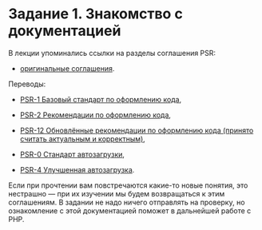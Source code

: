 # Задание 1. Знакомство с документацией

В лекции упоминались ссылки на разделы соглашения PSR:
* [оригинальные соглашения](https://en.wikipedia.org/wiki/PHP_Standard_Recommendation).

Переводы:
* [PSR-1 Базовый стандарт по оформлению кода](https://svyatoslav.biz/misc/psr_translation/#_PSR-1),
* [PSR-2 Рекомендации по оформлению кода](https://svyatoslav.biz/misc/psr_translation/#_PSR-2),
* [PSR-12 Обновлённые рекомендации по оформлению кода (принято считать актуальным и корректным)](https://redwerk.jobs/blog/psr-12-%D0%BF%D0%B5%D1%80%D0%B5%D0%B2%D0%BE%D0%B4-%D1%80%D0%B0%D1%81%D1%88%D0%B8%D1%80%D0%B5%D0%BD%D0%BD%D0%BE%D0%B3%D0%BE-%D1%81%D1%82%D0%B0%D0%BD%D0%B4%D0%B0%D1%80%D1%82%D0%B0-%D0%BE%D1%84%D0%BE/),

* [PSR-0 Стандарт автозагрузки](https://svyatoslav.biz/misc/psr_translation/#_PSR-0),
* [PSR-4 Улучшенная автозагрузка](https://svyatoslav.biz/misc/psr_translation/#_PSR-4). 

Если при прочтении вам повстречаются какие-то новые понятия, это нестрашно — при их изучении мы будем возвращаться к этим соглашениям.
В задании не надо ничего отправлять на проверку, но ознакомление с этой документацией поможет в дальнейшей работе с PHP.
